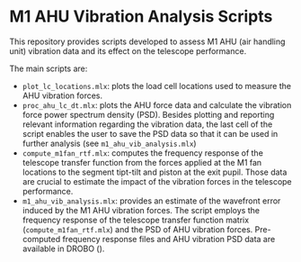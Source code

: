 # M1 AHU Vibration Analysis Scripts

This repository provides scripts developed to assess M1 AHU (air handling unit) vibration data and its effect on the telescope performance.

The main scripts are:
- `plot_lc_locations.mlx`: plots the load cell locations used to measure the AHU vibration forces.
- `proc_ahu_lc_dt.mlx`: plots the AHU force data and calculate the vibration force power spectrum density (PSD). Besides plotting and reporting relevant information regarding the vibration data, the last cell of the script enables the user to save the PSD data so that it can be used in further analysis (see `m1_ahu_vib_analysis.mlx`)
- `compute_m1fan_rtf.mlx`: computes the frequency response of the telescope transfer function from the forces applied at the M1 fan locations to the segment tipt-tilt and piston at the exit pupil. Those data are crucial to estimate the impact of the vibration forces in the telescope performance.
- `m1_ahu_vib_analysis.mlx`: provides an estimate of the wavefront error induced by the M1 AHU vibration forces. The script employs the frequency response of the telescope transfer function matrix (`compute_m1fan_rtf.mlx`) and the PSD of AHU vibration forces. Pre-computed frequency response files and AHU vibration PSD data are available in DROBO ().
